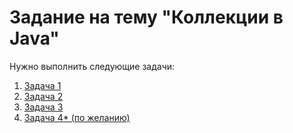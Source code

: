 # Задание на тему "Коллекции в Java"

Нужно выполнить следующие задачи:

1. [Задача 1](src/main/java/ru/naumen/collection/task1/Task1.java)
2. [Задача 2](src/main/java/ru/naumen/collection/task2/Task2.java)
3. [Задача 3](src/main/java/ru/naumen/collection/task3/WarAndPeace.java)
4. [Задача 4* (по желанию)](src/main/java/ru/naumen/collection/task4/Task4.java)
